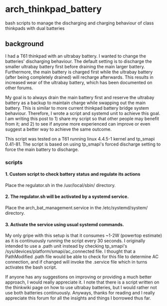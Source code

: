 # arch_thinkpad_battery
bash scripts to manage the discharging and charging behaviour of class thinkpads with dual batteries

## background

I had a T61 thinkpad with an ultrabay battery. I wanted to change the batteries' discharging behaviour. The default setting is to discharge the smaller ultrabay battery first before draining the main larger battery. Furthermore, the main battery is charged first while the ultrabay battery (after being completely drained) will recharge afterwards. This results in increased wear of the ultrabay battery, which has been documented on other forums.

My goal is to always drain the main battery first and reserve the ultrabay battery as a backup to maintain charge while swapping out the main battery. This is similar to more current thinkpad battery bridge system behaviour. Therefore, I wrote a script and systemd unit to achieve this goal. I am writing this post to 1) share my script so that other people may benefit from it; and 2) to see if anyone more experienced can improve or even suggest a better way to achieve the same outcome.

This script was tested on a T61 running linux 4.4.5-1 kernel and tp_smapi 0.41-81. The script is based on using tp_smapi's forced discharge setting to force the main battery to discharge.

### scripts
#### 1. Custom script to check battery status and regulate its actions
Place the regulator.sh in the /usr/local/sbin/ directory.
#### 2. The regulator.sh will be activated by a systemd service.
Place the arch_bat_management.service in the /etc/systemd/system/ directory.
#### 3. Activate the service using usual systemd commands.

My only gripe with this setup is that it consumes ~1-2W (powertop estimate) as it is continuously running the script every 30 seconds. I originally intended to use a .path unit instead by checking tp_smapi's /sys/devices/platform/smapi/ac_connected file. I thought that a PathModified .path file would be able to check for this file to determine AC connection, and if changed will invoke the .service file which in turns activates the bash script.

If anyone has any suggestions on improving or providing a much better approach, I would really appreciate it. I note that there is a script written on the thinkwiki page on how to use ultrabay batteries, but I would rather not use both batteries continuously.
Anyways, thanks for reading and I really appreciate this forum for all the insights and things I borrowed thus far.
